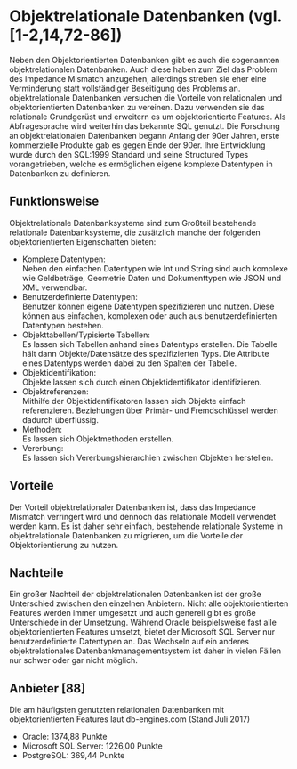 # Objektrelationale Datenbanken (vgl. [1-2,14,72-86])  
Neben den Objektorientierten Datenbanken gibt es auch die sogenannten objektrelationalen Datenbanken. Auch diese haben zum Ziel das Problem des Impedance Mismatch anzugehen, allerdings streben sie eher eine Verminderung statt vollständiger Beseitigung des Problems an. objektrelationale Datenbanken versuchen die Vorteile von relationalen und objektorientierten Datenbanken zu vereinen. Dazu verwenden sie das relationale Grundgerüst und erweitern es um objektorientierte Features. Als Abfragesprache wird weiterhin das bekannte SQL genutzt. Die Forschung an objektrelationalen Datenbanken begann Anfang der 90er Jahren, erste kommerzielle Produkte gab es gegen Ende der 90er. Ihre Entwicklung wurde durch den SQL:1999 Standard und seine Structured Types vorangetrieben, welche es ermöglichen eigene komplexe Datentypen in Datenbanken zu definieren. 

## Funktionsweise
Objektrelationale Datenbanksysteme sind zum Großteil bestehende relationale Datenbanksysteme, die zusätzlich manche der folgenden objektorientierten Eigenschaften bieten:

* Komplexe Datentypen:  
Neben den einfachen Datentypen wie Int und String sind auch komplexe wie Geldbeträge, Geometrie Daten und Dokumenttypen wie JSON und XML verwendbar.
* Benutzerdefinierte Datentypen:  
Benutzer können eigene Datentypen spezifizieren und nutzen. Diese können aus einfachen, komplexen oder auch aus benutzerdefinierten Datentypen bestehen.
* Objekttabellen/Typisierte Tabellen:  
Es lassen sich Tabellen anhand eines Datentyps erstellen. Die Tabelle hält dann Objekte/Datensätze des spezifizierten Typs. Die Attribute eines Datentyps werden dabei zu den Spalten der Tabelle.
* Objektidentifikation:  
Objekte lassen sich durch einen Objektidentifikator identifizieren. 
* Objektreferenzen:  
Mithilfe der Objektidentifikatoren lassen sich Objekte einfach referenzieren. Beziehungen über Primär- und Fremdschlüssel werden dadurch überflüssig. 
* Methoden:  
Es lassen sich Objektmethoden erstellen.
* Vererbung:  
Es lassen sich Vererbungshierarchien zwischen Objekten herstellen.

## Vorteile
Der Vorteil objektrelationaler Datenbanken ist, dass das Impedance Mismatch verringert wird und dennoch das relationale Modell verwendet werden kann. Es ist daher sehr einfach, bestehende relationale Systeme in objektrelationale Datenbanken zu migrieren, um die Vorteile der Objektorientierung zu nutzen.

## Nachteile
Ein großer Nachteil der objektrelationalen Datenbanken ist der große Unterschied zwischen den einzelnen Anbietern. Nicht alle objektorientierten Features werden immer umgesetzt und auch generell gibt es große Unterschiede in der Umsetzung. Während Oracle beispielsweise fast alle objektorientierten Features umsetzt, bietet der Microsoft SQL Server nur benutzerdefinierte Datentypen an. Das Wechseln auf ein anderes objektrelationales Datenbankmanagementsystem ist daher in vielen Fällen nur schwer oder gar nicht möglich.

## Anbieter [88]
Die am häufigsten genutzten relationalen Datenbanken mit objektorientierten Features laut db-engines.com (Stand Juli 2017)

* Oracle: 1374,88 Punkte
* Microsoft SQL Server: 1226,00 Punkte 
* PostgreSQL: 369,44 Punkte